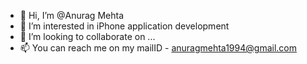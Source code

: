 - 👋 Hi, I’m @Anurag Mehta
- 👀 I’m interested in iPhone application development
- 💞️ I’m looking to collaborate on ...
- 📫 You can reach me on my mailID -  anuragmehta1994@gmail.com

